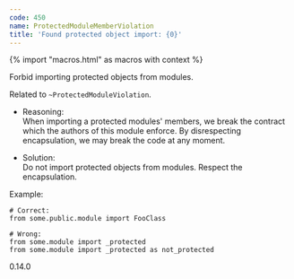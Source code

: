 ```yaml
---
code: 450
name: ProtectedModuleMemberViolation
title: 'Found protected object import: {0}'
---
```


{% import "macros.html" as macros with context %}

Forbid importing protected objects from modules.

Related to `~ProtectedModuleViolation`.

  - Reasoning:  
    When importing a protected modules' members, we break the contract
    which the authors of this module enforce. By disrespecting
    encapsulation, we may break the code at any moment.

  - Solution:  
    Do not import protected objects from modules. Respect the
    encapsulation.

Example:

    # Correct:
    from some.public.module import FooClass
    
    # Wrong:
    from some.module import _protected
    from some.module import _protected as not_protected

<div class="versionadded">

0.14.0

</div>
